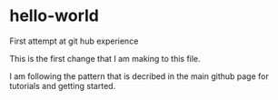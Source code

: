 # hello-world
First attempt at git hub experience

This is the first change that I am making to this file.

I am following the pattern that is decribed in the main github page for tutorials and getting started.
